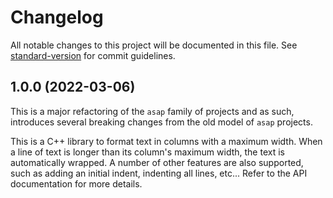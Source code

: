# Changelog

All notable changes to this project will be documented in this file. See [standard-version](https://github.com/conventional-changelog/standard-version) for commit guidelines.

## 1.0.0 (2022-03-06)

This is a major refactoring of the `asap` family of projects and as such,
introduces several breaking changes from the old model of `asap` projects.

This is a C++ library to format text in columns with a maximum width. When a
line of text is longer than its column's maximum width, the text is
automatically wrapped. A number of other features are also supported, such as
adding an initial indent, indenting all lines, etc... Refer to the API
documentation for more details.

